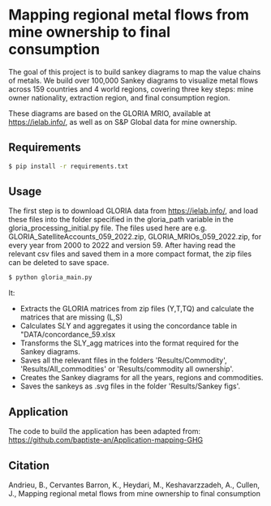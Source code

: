 # Mapping regional metal flows from mine ownership to final consumption

The goal of this project is to build sankey diagrams to map the value chains of metals. We build over 100,000 Sankey diagrams to visualize metal flows across 159 countries and 4 world regions, covering three key steps: mine owner nationality, extraction region, and final consumption region.

These diagrams are based on the GLORIA MRIO, available at https://ielab.info/, as well as on S&P Global data for mine ownership.

## Requirements

```bash
$ pip install -r requirements.txt
```

## Usage

The first step is to download GLORIA data from https://ielab.info/, and load these files into the folder specified in the gloria_path variable in the gloria_processing_initial.py file.
The files used here are e.g. GLORIA_SatelliteAccounts_059_2022.zip, GLORIA_MRIOs_059_2022.zip, for every year from 2000 to 2022 and version 59. After having read the relevant csv files and saved them in a more compact format, the zip files can be deleted to save space.

```bash
$ python gloria_main.py
```
It:

* Extracts the GLORIA matrices from zip files (Y,T,TQ) and calculate the matrices that are missing (L,S)
* Calculates S*L*Y and aggregates it using the concordance table in "DATA/concordance_59.xlsx
* Transforms the SLY_agg matrices into the format required for the Sankey diagrams.
* Saves all the relevant files in the folders 'Results/Commodity', 'Results/All_commodities' or 'Results/commodity all ownership'.
* Creates the Sankey diagrams for all the years, regions and commodities.
* Saves the sankeys as .svg files in the folder 'Results/Sankey figs'.

## Application

The code to build the application has been adapted from: https://github.com/baptiste-an/Application-mapping-GHG

## Citation

Andrieu, B., Cervantes Barron, K., Heydari, M., Keshavarzzadeh, A., Cullen, J., Mapping regional metal flows from mine ownership to final consumption
